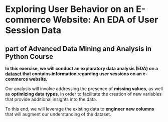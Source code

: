 # Exploring User Behavior on an E-commerce Website: An EDA of User Session Data

## part of Advanced Data Mining and Analysis in Python Course

**In this exercise, we will conduct an exploratory data analysis (EDA) on a [dataset](https://drive.google.com/file/d/1ILH7VyMQa2rqGs7KZ0ELaWs1PFB6Wk4o/view?usp=sharing ) that contains information regarding user sessions on an e-commerce website.**  

Our analysis will involve addressing the presence of **missing values**, as well as **optimizing data types**, in order to facilitate the creation of new variables that provide additional insights into the data.  

To this end, we will leverage the existing data to **engineer new columns** that will augment our understanding of the dataset.
